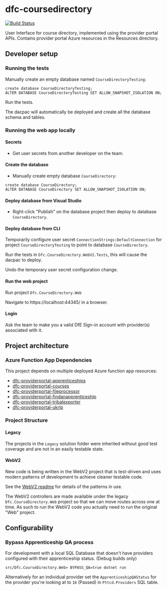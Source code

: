 # dfc-coursedirectory

[![Build Status](https://dev.azure.com/sfa-gov-uk/Digital%20First%20Careers/_apis/build/status/Find%20an%20Opportunity/dfc-coursedirectory?branchName=main)](https://dev.azure.com/sfa-gov-uk/Digital%20First%20Careers/_build/latest?definitionId=1700&branchName=main)

User Interface for course directory, implemented using the provider portal APIs.
Contains provider portal Azure resources in the Resources directory.

## Developer setup

### Running the tests

Manually create an empty database named `CourseDirectoryTesting`:

```
create database CourseDirectoryTesting;
ALTER DATABASE CourseDirectoryTesting SET ALLOW_SNAPSHOT_ISOLATION ON;
```

Run the tests.

The dacpac will automatically be deployed and create all the database schema and tables.

### Running the web app locally

#### Secrets

* Get user secrets from another developer on the team.

#### Create the database

* Manually create empty database `CourseDirectory`:

```
create database CourseDirectory;
ALTER DATABASE CourseDirectory SET ALLOW_SNAPSHOT_ISOLATION ON;
```

#### Deploy database from Visual Studio

* Right-click "Publish" on the database project then deploy to database `CourseDirectory`.

#### Deploy database from CLI

Temporarily configure user secret `ConnectionStrings:DefaultConnection` for project `CourseDirectoryTesting` to point to database `CourseDirectory`.

Run the tests in `Dfc.CourseDirectory.WebV2.Tests`, this will cause the dacpac to deploy.

Undo the temporary user secret configuration change.

#### Run the web project

Run project `Dfc.CourseDirectory.Web`

Navigate to https://localhost:44345/ in a browser.

#### Login

Ask the team to make you a valid DfE Sign-in account with provider(s) associated with it.

## Project architecture


### Azure Function App Dependencies

This project depends on multiple deployed Azure function app resources:

* [dfc-providerportal-apprenticeships](https://github.com/skillsfundingagency/dfc-providerportal-apprenticeships)
* [dfc-providerportal-courses](https://github.com/SkillsFundingAgency/dfc-providerportal-courses)
* [dfc-providerportal-fileprocessor](https://github.com/SkillsFundingAgency/dfc-providerportal-fileprocessor)
* [dfc-providerportal-findanapprenticeship](https://github.com/SkillsFundingAgency/dfc-providerportal-findanapprenticeship)
* [dfc-providerportal-tribalexporter](https://github.com/SkillsFundingAgency/dfc-providerportal-tribalexporter)
* [dfc-providerportal-ukrlp](https://github.com/SkillsFundingAgency/dfc-providerportal-ukrlp)

### Project Structure

#### Legacy

The projects in the `Legacy` solution folder were inherited without good test coverage and are not in an easily testable state.

#### WebV2

New code is being written in the WebV2 project that is test-driven and uses modern patterns of development to achieve cleaner testable code.

See the [WebV2 readme](src/Dfc.CourseDirectory.WebV2/README.md) for details of the patterns in use.

The WebV2 controllers are made available under the legacy `Dfc.CourseDirectory.Web` project so that we can move routes across one at time. As such to run the WebV2 code you actually need to run the original "Web" project.

## Configurability

### Bypass Apprenticeship QA process

For development with a local SQL Database that doesn't have providers
configured with their apprenticeship status. (Debug builds only)

```
src/Dfc.CourseDirectory.Web> BYPASS_QA=true dotnet run
```

Alternatively for an individual provider set the `ApprenticeshipQAStatus` for
the provider you're looking at to `16` (Passed) in `Pttcd.Providers` SQL table.
